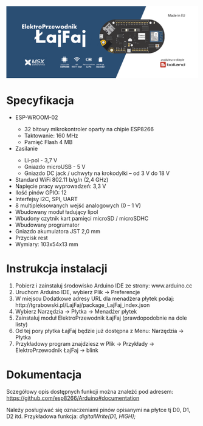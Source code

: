 <img src="https://raw.githubusercontent.com/ElektroPrzewodnik/LajFaj/gh-pages/intro.png" alt="" />
<br />

# Specyfikacja
<ul>
<li>ESP-WROOM-02</li>
<ul>
<li>32 bitowy mikrokontroler oparty na chipie ESP8266</li>
<li>Taktowanie: 160 MHz</li>
<li>Pamięć Flash 4 MB</li>
</ul>
<li>Zasilanie</li>
<ul>
<li>Li-pol - 3,7 V</li>
<li>Gniazdo microUSB - 5 V</li>
<li>Gniazdo DC jack / uchwyty na krokodylki – od 3 V do 18 V</li>
</ul>
<li>Standard WiFi 802.11 b/g/n (2,4 GHz)</li>
<li>Napięcie pracy wyprowadzeń: 3,3 V</li>
<li>Ilość pinów GPIO: 12</li>
<li>Interfejsy I2C, SPI, UART</li>
<li>8 multipleksowanych wejść analogowych (0 – 1 V)</li>
<li>Wbudowany moduł ładujący lipol</li>
<li>Wbudony czytnik kart pamięci microSD / microSDHC</li>
<li>Wbudowany programator</li>
<li>Gniazdo akumulatora JST 2,0 mm</li>
<li>Przycisk rest</li>
<li>Wymiary: 103x54x13 mm</li>
</ul>

# Instrukcja instalacji
<ol>
<li>Pobierz i zainstaluj środowisko Arduino IDE ze strony: www.arduino.cc</li>
<li>Uruchom Arduino IDE, wybierz Plik -> Preferencje</li>
<li>W miejscu Dodatkowe adresy URL dla menadżera płytek podaj:
http://tgrabowski.pl/LajFaj/package_LajFaj_index.json</li>
<li>Wybierz Narzędzia -> Płytka -> Menadżer płytek</li>
<li>Zainstaluj moduł ElektroPrzewodnik ŁajFaj (prawdopodobnie na dole listy)</li>
<li>Od tej pory płytka ŁajFaj będzie już dostępna z Menu: Narzędzia -> Płytka</li>
<li>Przykładowy program znajdziesz w Plik -> Przykłady -> ElektroPrzewodnik ŁajFaj -> blink</li>
</ol>

# Dokumentacja
Sczegółowy opis dostępnych funkcji można znaleźć pod adresem:
https://github.com/esp8266/Arduino#documentation

Należy posługiwać się oznaczeniami pinów opisanymi na płytce tj D0, D1, D2 itd.
Przykładowa funkcja: <i>digitalWrite(D1, HIGH);</i>

